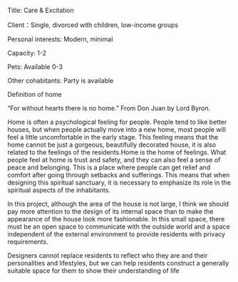 Title: Care & Excitation

Client：Single, divorced with children, low-income groups

Personal interests: Modern, minimal

Capacity: 1-2

Pets: Available 0-3

Other cohabitants: Party is available

Definition of home

“For without hearts there is no home.” From Don Juan by Lord Byron. 

Home is often a psychological feeling for people. People tend to like better houses, but when people actually move into a new home, most people will feel a little uncomfortable in the early stage. This feeling means that the home cannot be just a gorgeous, beautifully decorated house, it is also related to the feelings of the residents.Home is the home of feelings. What people feel at home is trust and safety, and they can also feel a sense of peace and belonging. This is a place where people can get relief and comfort after going through setbacks and sufferings. This means that when designing this spiritual sanctuary, it is necessary to emphasize its role in the spiritual aspects of the inhabitants. 

In this project, although the area of the house is not large, I think we should pay more attention to the design of its internal space than to make the appearance of the house look more fashionable. In this small space, there must be an open space to communicate with the outside world and a space independent of the external environment to provide residents with privacy requirements.

Designers cannot replace residents to reflect who they are and their personalities and lifestyles, but we can help residents construct a generally suitable space for them to show their understanding of life
